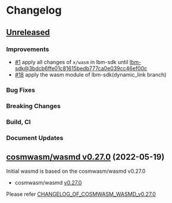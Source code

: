 # Changelog

## [Unreleased](https://github.com/line/wasmd/tree/HEAD)

### Improvements
* [\#1](https://github.com/line/wasmd/pull/1) apply all changes of `x/wasm` in lbm-sdk until [lbm-sdk@3bdcb6ffe01c81615bedb777ca0e039cc46ef00c](https://github.com/line/lbm-sdk/tree/3bdcb6ffe01c81615bedb777ca0e039cc46ef00c)
* [\#18](https://github.com/line/wasmd/pull/18) apply the wasm module of lbm-sdk(dynamic_link branch)

### Bug Fixes

### Breaking Changes

### Build, CI

### Document Updates


## [cosmwasm/wasmd v0.27.0](https://github.com/CosmWasm/wasmd/blob/v0.27.0/CHANGELOG.md) (2022-05-19)
Initial wasmd is based on the cosmwasm/wasmd v0.27.0

* cosmwasm/wasmd [v0.27.0](https://github.com/CosmWasm/wasmd/releases/tag/v0.27.0)

Please refer [CHANGELOG_OF_COSMWASM_WASMD_v0.27.0](https://github.com/CosmWasm/wasmd/blob/v0.27.0/CHANGELOG.md)